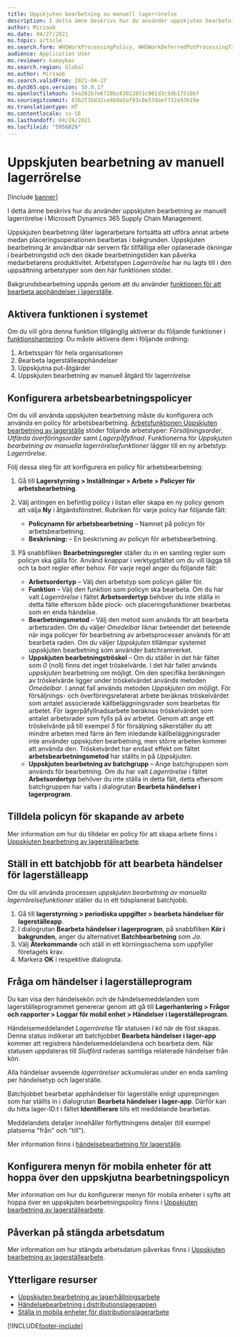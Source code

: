 ```yaml
---
title: Uppskjuten bearbetning av manuell lagerrörelse
description: I detta ämne beskrivs hur du använder uppskjuten bearbetning av manuell lagerrörelse i Microsoft Dynamics 365 Supply Chain Management.
author: Mirzaab
ms.date: 04/27/2021
ms.topic: article
ms.search.form: WHSWorkProcessingPolicy, WHSWorkDeferredPutProcessingTask
audience: Application User
ms.reviewer: kamaybac
ms.search.region: Global
ms.author: Mirzaab
ms.search.validFrom: 2021-04-27
ms.dyn365.ops.version: 10.0.17
ms.openlocfilehash: 54a202b7e6728bc83022851c901d3c5db17510bf
ms.sourcegitcommit: 8362f3bd32ce8b9a5af93c8e57daef732a93b19e
ms.translationtype: HT
ms.contentlocale: sv-SE
ms.lasthandoff: 04/28/2021
ms.locfileid: "5956829"
---
```

# <a name="deferred-processing-of-manual-inventory-movement"></a>Uppskjuten bearbetning av manuell lagerrörelse

[!include [banner](../includes/banner.md)]

I detta ämne beskrivs hur du använder uppskjuten bearbetning av manuell lagerrörelse i Microsoft Dynamics 365 Supply Chain Management.

Uppskjuten bearbetning låter lagerarbetare fortsätta att utföra annat arbete medan placeringsoperationen bearbetas i bakgrunden. Uppskjuten bearbetning är användbar när servern får tillfälliga eller oplanerade ökningar i bearbetningstid och den ökade bearbetningstiden kan påverka medarbetarens produktivitet. Arbetstypen *Lagerrörelse* har nu lagts till i den uppsättning arbetstyper som den här funktionen stöder.

Bakgrundsbearbetning uppnås genom att du använder [funktionen för att bearbeta apphändelser i lagerställe](warehouse-app-events.md).

## <a name="turn-on-this-feature-for-your-system"></a>Aktivera funktionen i systemet

Om du vill göra denna funktion tillgänglig aktiverar du följande funktioner i [funktionshantering](../../fin-ops-core/fin-ops/get-started/feature-management/feature-management-overview.md): Du måste aktivera dem i följande ordning:

1. Arbetsspärr för hela organisationen
1. Bearbeta lagerställeapphändelser
1. Uppskjutna put-åtgärder
1. Uppskjuten bearbetning av manuell åtgärd för lagerrörelse

## <a name="configure-the-work-processing-policies"></a>Konfigurera arbetsbearbetningspolicyer

Om du vill använda uppskjuten bearbetning måste du konfigurera och använda en policy för arbetsbearbetning. [Arbetsfunktionen Uppskjuten bearbetning av lagerställe](deferred-put.md) stöder följande arbetstyper: *Försäljningsorder*, *Utfärda överföringsorder* samt *Lagerpåfyllnad*. Funktionerna för *Uppskjuten bearbetning av manuella lagerrörelsefunktioner* lägger till en ny arbetstyp: *Lagerrörelse*.

Följ dessa steg för att konfigurera en policy för arbetsbearbetning:

1. Gå till **Lagerstyrning \> Inställningar \> Arbete \> Policyer för arbetsbearbetning**.
1. Välj antingen en befintlig policy i listan eller skapa en ny policy genom att välja **Ny** i åtgärdsfönstret. Rubriken för varje policy har följande fält:

    - **Policynamn för arbetsbearbetning** – Namnet på policyn för arbetsbearbetning.
    - **Beskrivning:** – En beskrivning av policyn för arbetsbearbetning.

1. På snabbfliken **Bearbetningsregler** ställer du in en samling regler som policyn ska gälla för. Använd knappar i verktygsfältet om du vill lägga till och ta bort regler efter behov. För varje regel anger du följande fält:

    - **Arbetsordertyp** – Välj den arbetstyp som policyn gäller för.
    - **Funktion** – Välj den funktion som policyn ska bearbeta. Om du har valt *Lagerrörelse* i fältet **Arbetsordertyp** behöver du inte ställa in detta fälte eftersom både plock- och placeringsfunktioner bearbetas som en enda händelse.
    - **Bearbetningsmetod** – Välj den metod som används för att bearbeta arbetsraden. Om du väljer *Omedelbar* liknar beteendet det beteende när inga policyer för bearbetning av arbetsprocesser används för att bearbeta raden. Om du väljer *Uppskjuten* tillämpar systemet uppskjuten bearbetning som använder batchramverket.
    - **Uppskjuten bearbetningströskel** – Om du ställer in det här fältet som *0* (noll) finns det inget tröskelvärde. I det här fallet används *uppskjuten* bearbetning om möjligt. Om den specifika beräkningen av tröskelvärde ligger under tröskelvärdet används metoden *Omedelbar*. I annat fall används metoden *Uppskjuten* om möjligt. För försäljnings- och överföringsrelaterat arbete beräknas tröskelvärdet som antalet associerade källbeläggningsrader som bearbetas för arbetet. För lagerpåfyllnadsarbete beräknas tröskelvärdet som antalet arbetsrader som fylls på av arbetet. Genom att ange ett tröskelvärde på till exempel *5* för försäljning säkerställer du att mindre arbeten med färre än fem inledande källbeläggningsrader inte använder uppskjuten bearbetning, men större arbeten kommer att använda den. Tröskelvärdet har endast effekt om fältet **arbetsbearbetningsmetod** har ställts in på *Uppskjuten*.
    - **Uppskjuten bearbetning av batchgrupp** – Ange batchgruppen som används för bearbetning. Om du har valt *Lagerrörelse* i fältet **Arbetsordertyp** behöver du inte ställa in detta fält, detta eftersom batchgruppen har valts i dialogrutan **Bearbeta händelser i lagerprogram**.

## <a name="assign-the-work-creation-policy"></a>Tilldela policyn för skapande av arbete

Mer information om hur du tilldelar en policy för att skapa arbete finns i [Uppskjuten bearbetning av lagerställearbete](deferred-put.md).

## <a name="set-up-a-batch-job-to-process-warehouse-app-events"></a>Ställ in ett batchjobb för att bearbeta händelser för lagerställeapp

Om du vill använda processen *uppskjuten bearbetning av manuella lagerrörelsefunktioner* ställer du in ett tidsplanerat batchjobb.

1. Gå till **lagerstyrning \> periodiska uppgifter \> bearbeta händelser för lagerställeapp**.
1. I dialogrutan **Bearbeta händelser i lagerprogram**, på snabbfliken **Kör i bakgrunden**, anger du alternativet **Batchbearbetning** som *Ja*.
1. Välj **Återkommande** och ställ in ett körningsschema som uppfyller företagets krav.
1. Markera **OK** i respektive dialogruta.

## <a name="inquire-about-the-warehouse-app-events"></a>Fråga om händelser i lagerställeprogram

Du kan visa den händelsekön och de händelsemeddelanden som lagerställeprogrammet genererar genom att gå till **Lagerhantering \> Frågor och rapporter \> Loggar för mobil enhet \> Händelser i lagerställeprogram**.

Händelsemeddelandet *Lagerrörelse* får statusen *I kö* när de föst skapas. Denna status indikerar att batchjobbet **Bearbeta händelser i lager-app** kommer att registrera händelsemeddelandena och bearbeta dem. När statusen uppdateras till *Slutförd* raderas samtliga relaterade händelser från kön.

Alla händelser avseende *lagerrörelser* ackumuleras under en enda samling per händelsetyp och lagerställe.

Batchjobbet bearbetar apphändelser för lagerställe enligt upprepningen som har ställts in i dialogrutan **Bearbeta händelser i lager-app**. Därför kan du hitta lager-ID:t i fältet **Identifierare** tills ett meddelande bearbetas.

Meddelandets detaljer innehåller förflyttningens detaljer (till exempel platserna "från" och "till").

Mer information finns i [händelsebearbetning för lagerställe](warehouse-app-events.md).

## <a name="configure-the-mobile-device-menu-to-skip-the-deferred-processing-policy"></a>Konfigurera menyn för mobila enheter för att hoppa över den uppskjutna bearbetningspolicyn

Mer information om hur du konfigurerar menyn för mobila enheter i syfte att hoppa över en uppskjuten bearbetningspolicy finns i [Uppskjuten bearbetning av lagerställearbete](deferred-put.md).

## <a name="impact-on-closed-work-dates"></a>Påverkan på stängda arbetsdatum

Mer information om hur stängda arbetsdatum påverkas finns i [Uppskjuten bearbetning av lagerställearbete](deferred-put.md).

## <a name="additional-resources"></a>Ytterligare resurser

- [Uppskjuten bearbetning av lagerhållningsarbete](deferred-put.md)
- [Händelsebearbetning i distributionslagerappen](warehouse-app-events.md)
- [Ställa in mobila enheter för distributionslagerarbete](configure-mobile-devices-warehouse.md)

[!INCLUDE[footer-include](../../includes/footer-banner.md)]
